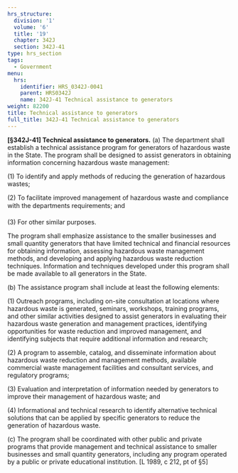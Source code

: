 ```yaml
---
hrs_structure:
  division: '1'
  volume: '6'
  title: '19'
  chapter: 342J
  section: 342J-41
type: hrs_section
tags:
  - Government
menu:
  hrs:
    identifier: HRS_0342J-0041
    parent: HRS0342J
    name: 342J-41 Technical assistance to generators
weight: 82200
title: Technical assistance to generators
full_title: 342J-41 Technical assistance to generators
---
```

**[§342J-41] Technical assistance to generators.** (a) The department shall establish a technical assistance program for generators of hazardous waste in the State. The program shall be designed to assist generators in obtaining information concerning hazardous waste management:

(1) To identify and apply methods of reducing the generation of hazardous wastes;

(2) To facilitate improved management of hazardous waste and compliance with the departments requirements; and

(3) For other similar purposes.

The program shall emphasize assistance to the smaller businesses and small quantity generators that have limited technical and financial resources for obtaining information, assessing hazardous waste management methods, and developing and applying hazardous waste reduction techniques. Information and techniques developed under this program shall be made available to all generators in the State.

(b) The assistance program shall include at least the following elements:

(1) Outreach programs, including on-site consultation at locations where hazardous waste is generated, seminars, workshops, training programs, and other similar activities designed to assist generators in evaluating their hazardous waste generation and management practices, identifying opportunities for waste reduction and improved management, and identifying subjects that require additional information and research;

(2) A program to assemble, catalog, and disseminate information about hazardous waste reduction and management methods, available commercial waste management facilities and consultant services, and regulatory programs;

(3) Evaluation and interpretation of information needed by generators to improve their management of hazardous waste; and

(4) Informational and technical research to identify alternative technical solutions that can be applied by specific generators to reduce the generation of hazardous waste.

(c) The program shall be coordinated with other public and private programs that provide management and technical assistance to smaller businesses and small quantity generators, including any program operated by a public or private educational institution. [L 1989, c 212, pt of §5]
